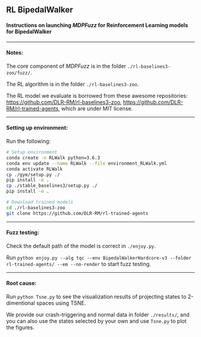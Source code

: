##  RL BipedalWalker

#### Instructions on launching *MDPFuzz* for   Reinforcement Learning models for BipedalWalker


----

#### Notes:

The core component of *MDPFuzz* is in the folder `./rl-baselines3-zoo/fuzz/`.

The RL algorithm is in the folder `./rl-baselines3-zoo`.

The RL model we evaluate is borrowed from these awesome repositories: https://github.com/DLR-RM/rl-baselines3-zoo, https://github.com/DLR-RM/rl-trained-agents, which are under MIT license.

----

#### Setting up environment:

Run the following:
```bash
# Setup environment
conda create -n RLWalk python=3.6.3
conda env update --name RLWalk --file environment_RLWalk.yml
conda activate RLWalk
cp ./gym/setup.py ./
pip install -e .
cp ./stable_baselines3/setup.py ./
pip install -e .

# Download trained models
cd ./rl-baselines3-zoo
git clone https://github.com/DLR-RM/rl-trained-agents
```

----

#### Fuzz testing:

Check the default path of the model is correct in `./enjoy.py`. 

Run `python enjoy.py --alg tqc --env BipedalWalkerHardcore-v3 --folder rl-trained-agents/ --em --no-render` to start fuzz testing.

----

#### Root cause:

Run `python Tsne.py` to see the visualization results of projecting states to 2-dimentional spaces using TSNE.

We provide our crash-triggering and normal data in folder `./results/`, and you can also use the states selected by your own and use `Tsne.py` to plot the figures.
